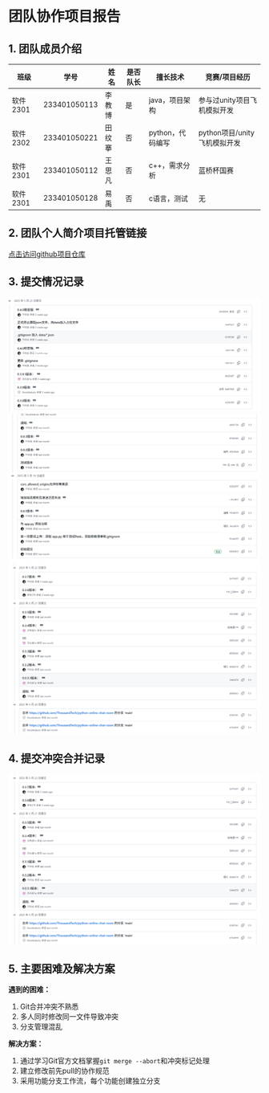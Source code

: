 # 团队协作项目报告

## 1. 团队成员介绍

| 班级 | 学号 | 姓名 | 是否队长 |擅长技术|竞赛/项目经历|
|------|------|------|----------|------|------------|
| 软件2301 | 233401050113 | 李教博 | 是 |java，项目架构|参与过unity项目飞机模拟开发|
| 软件2302 | 233401050221 | 田纹搴 | 否 |python，代码编写|python项目/unity飞机模拟开发|
| 软件2301 | 233401050112 | 王思凡 | 否 |c++，需求分析|蓝桥杯国赛|
| 软件2301 | 233401050128 | 易禹 | 否 |c语言，测试|无|

## 2. 团队个人简介项目托管链接

[点击访问github项目仓库](https://github.com/ThousandTech/python-online-chat-room)

## 3. 提交情况记录

![提交情况截图](https://raw.githubusercontent.com/ThousandTech/python-online-chat-room/main/screenshots/提交情况.png)
![提交情况截图](https://raw.githubusercontent.com/ThousandTech/python-online-chat-room/main/screenshots/提交情况2.png)
![提交情况截图](https://raw.githubusercontent.com/ThousandTech/python-online-chat-room/main/screenshots/提交情况1(合并冲突).png)



## 4. 提交冲突合并记录

![提交情况截图](https://raw.githubusercontent.com/ThousandTech/python-online-chat-room/main/screenshots/提交情况1(合并冲突).png)


## 5. 主要困难及解决方案

**遇到的困难：**
1. Git合并冲突不熟悉
2. 多人同时修改同一文件导致冲突
3. 分支管理混乱

**解决方案：**
1. 通过学习Git官方文档掌握`git merge --abort`和冲突标记处理
2. 建立修改前先pull的协作规范
3. 采用功能分支工作流，每个功能创建独立分支